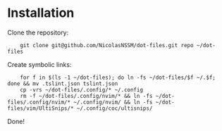 Installation
============

Clone the repository:
```
    git clone git@github.com/NicolasNSSM/dot-files.git repo ~/dot-files
```
Create symbolic links:
```
    for f in $(ls -1 ~/dot-files); do ln -fs ~/dot-files/$f ~/.$f; done && mv .tslint.json tslint.json
    cp -vrs ~/dot-files/.config/* ~/.config
    rm -f ~/dot-files/.config/nvim/* && ln -fs ~/dot-files/.config/nvim/* ~/.config/nvim/ && ln -fs ~/dot-files/vim/UltiSnips/* ~/.config/coc/ultisnips/
```
Done!
